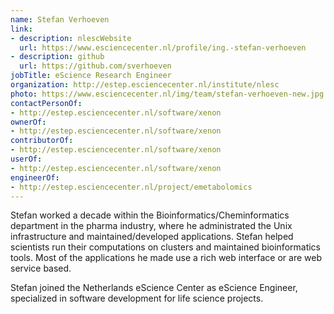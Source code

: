 ```yaml
---
name: Stefan Verhoeven
link:
- description: nlescWebsite
  url: https://www.esciencecenter.nl/profile/ing.-stefan-verhoeven
- description: github
  url: https://github.com/sverhoeven
jobTitle: eScience Research Engineer
organization: http://estep.esciencecenter.nl/institute/nlesc
photo: https://www.esciencecenter.nl/img/team/stefan-verhoeven-new.jpg
contactPersonOf:
- http://estep.esciencecenter.nl/software/xenon
ownerOf:
- http://estep.esciencecenter.nl/software/xenon
contributorOf:
- http://estep.esciencecenter.nl/software/xenon
userOf:
- http://estep.esciencecenter.nl/software/xenon
engineerOf:
- http://estep.esciencecenter.nl/project/emetabolomics
---
```

Stefan worked a decade within the Bioinformatics/Cheminformatics department in the pharma industry, where he administrated the Unix infrastructure and maintained/developed applications. Stefan helped scientists run their computations on clusters and maintained bioinformatics tools.
Most of the applications he made use a rich web interface or are web service based.

Stefan joined the Netherlands eScience Center as eScience Engineer, specialized in software development for life science projects.
